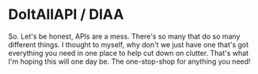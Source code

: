 # DoItAllAPI / DIAA

So. Let's be honest, APIs are a mess. There's so many that do so many different things.
I thought to myself, why don't we just have one that's got everything you need in one place to help cut down on clutter.
That's what I'm hoping this will one day be. The one-stop-shop for anything you need!
